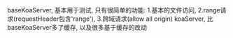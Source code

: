 baseKoaServer,  基本用于测试, 只有很简单的功能: 1.基本的文件访问,  2.range请求(requestHeader包含'range'),  3.跨域请求(allow all origin)
koaServer,  比baseKoaServer多了缓存, 以及很多基于缓存的改动
